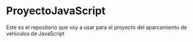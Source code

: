 # ProyectoJavaScript
Este es el repositorio que voy a usar para el proyecto del aparcamiento de vehiculos de JavaScript

